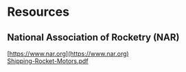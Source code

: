 # Resources

## National Association of Rocketry (NAR)
[https://www.nar.org](https://www.nar.org)  
[Shipping-Rocket-Motors.pdf](https://www.nar.org/wp-content/uploads/2014/05/Shipping-Rocket-Motors.pdf)


